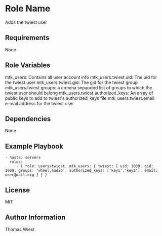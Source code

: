 Role Name
========

Adds the twiest user

Requirements
------------

None

Role Variables
--------------

mtk_users: Contains all user account info
mtk_users.twiest.uid: The uid for the twiest user
mtk_users.twiest.gid: The gid for the twiest group
mtk_users.twiest.groups: a comma separated list of groups to which the twiest user should belong
mtk_users.twiest.authorized_keys: An array of public keys to add to twiest's authorized_keys file
mtk_users.twiest.email: e-mail address for the twiest user


Dependencies
------------

None

Example Playbook
-------------------------

    - hosts: servers
      roles:
         - { role: users/twiest, mtk_users: { twiest: { uid: 1000, gid: 1000, groups: 'wheel,audio', authorized_keys: ['key1','key2'], email: user@mail.org } } }

License
-------

MIT

Author Information
------------------

Thomas Wiest
